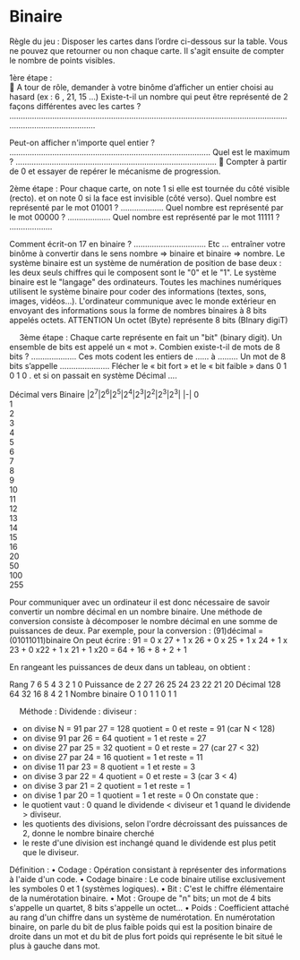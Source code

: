 # Binaire

Règle du jeu : Disposer les cartes dans l’ordre ci-dessous sur la table. Vous ne pouvez que retourner ou non chaque carte. Il s'agit ensuite de compter le nombre de points visibles.




1ère étape :  
	A tour de rôle, demander à votre binôme d’afficher un entier choisi au hasard (ex :  6 , 21, 15 …)
Existe-t-il un nombre qui peut être représenté de 2 façons différentes avec les cartes ?
 ……………………………………………………………………………………………………………………………………………..

Peut-on afficher n'importe quel entier ? ……………………………………………………………………………..
Quel est le maximum ?  ……………………………………………………………………………..
	Compter à partir de 0 et essayer de repérer le mécanisme de progression.

2ème étape : Pour chaque carte,   on note 1  si elle est tournée du côté visible (recto).
				    et   on note 0  si la face est invisible (côté verso).
Quel nombre est représenté par le mot  01001 ? ……………….
Quel nombre est représenté par le mot  00000 ? ……………….
Quel nombre est représenté par le mot  11111 ? ……………….

Comment écrit-on 17 en binaire ?  …………………………..
Etc … entraîner votre binôme à convertir dans le sens nombre => binaire  et  binaire => nombre.
Le système binaire est un système de numération de position de base deux : les deux seuls chiffres qui le composent sont le "0" et le "1".
Le système binaire est le "langage" des ordinateurs. Toutes les machines numériques utilisent le système binaire pour coder des informations (textes, sons, images, vidéos…).
L'ordinateur communique avec le monde extérieur en envoyant des informations sous la forme de nombres binaires à 8 bits appelés octets.
ATTENTION 
Un octet (Byte) représente 8 bits (BInary digiT)


 
3ème étape : 
Chaque carte représente en fait un "bit" (binary digit). Un ensemble de bits est appelé un « mot ».  Combien existe-t-il de mots de 8 bits ?  ....................   Ces mots codent les entiers de …… à ………     Un mot de 8 bits s’appelle  ......................    Flécher le « bit fort » et le « bit faible » dans         0 1 0 1 0  .
et si on passait en système Décimal ….

Décimal vers Binaire
|$2^7$|$2^6$|$2^5$|$2^4$|$2^3$|$2^2$|$2^3$|$2^3$|
|-|
0								
1								
2								
3								
4								
5								
6								
7								
8								
9								
10								
11								
12								
13								
14								
15								
16								
20								
50								
100								
255								

Pour communiquer avec un ordinateur il est donc nécessaire de savoir convertir un nombre décimal en un nombre binaire. Une méthode de conversion consiste à décomposer le nombre décimal en une somme de puissances de deux.
Par exemple, pour la conversion : (91)décimal = (01011011)binaire
On peut écrire : 
91 	= 0 x 27 + 1 x 26 + 0 x 25 + 1 x 24 + 1 x 23 + 0 x22 + 1 x 21 + 1 x20
= 64 + 16 + 8 + 2 + 1

En rangeant les puissances de deux dans un tableau, on obtient :

Rang	7	6	5	4	3	2	1	0
Puissance de 2	27	26	25	24	23	22	21	20
Décimal	128	64	32	16	8	4	2	1
Nombre binaire	O	1	0	1	1	0	1	1

 
Méthode :
Dividende : diviseur :
- on divise N = 91 	par 27 = 128 quotient = 0 	et reste = 91 (car N < 128)
- on divise 91 		par 26 = 64 quotient = 1	 	et reste = 27
- on divise 27 		par 25 = 32 quotient = 0 	et reste = 27 (car 27 < 32)
- on divise 27 		par 24 = 16 quotient = 1 	et reste = 11
- on divise 11 		par 23 = 8 quotient = 1 		et reste = 3
- on divise 3 		par 22 = 4 quotient = 0 		et reste = 3 (car 3 < 4)
- on divise 3 		par 21 = 2 quotient = 1 		et reste = 1
- on divise 1 		par 20 = 1 quotient = 1 		et reste = 0
On constate que :
- le quotient vaut : 0 quand le dividende < diviseur et 1 quand le dividende > diviseur.
- les quotients des divisions, selon l'ordre décroissant des puissances de 2, donne le nombre binaire cherché
- le reste d'une division est inchangé quand le dividende est plus petit que le diviseur.

Définition :
•	Codage : Opération consistant à représenter des informations à l'aide d'un code.
•	Codage binaire : Le code binaire utilise exclusivement les symboles 0 et 1 (systèmes logiques).
•	Bit : C'est le chiffre élémentaire de la numérotation binaire.
•	Mot : Groupe de "n" bits; un mot de 4 bits s'appelle un quartet, 8 bits s'appelle un octet...
•	Poids : Coefficient attaché au rang d'un chiffre dans un système de numérotation. En numérotation binaire, on parle du bit de plus faible poids qui est la position binaire de droite dans un mot et du bit de plus fort poids qui représente le bit situé le plus à gauche dans mot.
